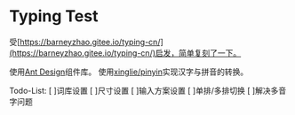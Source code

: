 # Typing Test


受[https://barneyzhao.gitee.io/typing-cn/](https://barneyzhao.gitee.io/typing-cn/)启发，简单复刻了一下。

使用[Ant Design](https://ant.design/index-cn)组件库。
使用[xinglie/pinyin](https://github.com/xinglie/pinyin)实现汉字与拼音的转换。

Todo-List:
[ ]词库设置
[ ]尺寸设置
[ ]输入方案设置
[ ]单排/多排切换
[ ]解决多音字问题